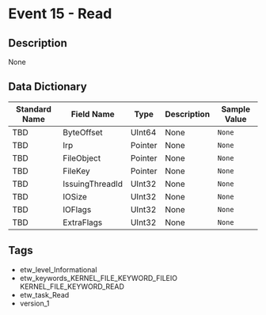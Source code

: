 # Event 15 - Read

## Description
None

## Data Dictionary
|Standard Name|Field Name|Type|Description|Sample Value|
|---|---|---|---|---|
|TBD|ByteOffset|UInt64|None|`None`|
|TBD|Irp|Pointer|None|`None`|
|TBD|FileObject|Pointer|None|`None`|
|TBD|FileKey|Pointer|None|`None`|
|TBD|IssuingThreadId|UInt32|None|`None`|
|TBD|IOSize|UInt32|None|`None`|
|TBD|IOFlags|UInt32|None|`None`|
|TBD|ExtraFlags|UInt32|None|`None`|

## Tags
* etw_level_Informational
* etw_keywords_KERNEL_FILE_KEYWORD_FILEIO KERNEL_FILE_KEYWORD_READ
* etw_task_Read
* version_1